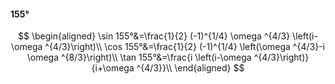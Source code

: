 #### 155°

$$
\begin{aligned}
\sin 155°&=\frac{1}{2} (-1)^{1/4} \omega ^{4/3} \left(i-\omega ^{4/3}\right)\\
\cos 155°&=\frac{1}{2} (-1)^{1/4} \left(\omega ^{4/3}-i \omega ^{8/3}\right)\\
\tan 155°&=\frac{i \left(i-\omega ^{4/3}\right)}{i+\omega ^{4/3}}\\
\end{aligned}
$$

